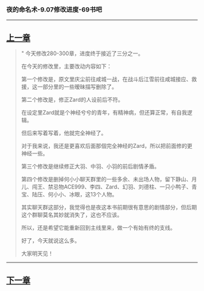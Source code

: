 ### 夜的命名术-9.07修改进度-69书吧

--------
[上一章](./e02bf4b0b976509d944d07dc06935f9e.md)
--------


>
>
>
>"
>今天修改280-300章，进度终于接近了三分之一。
>
>在今天的修改里，主要改动内容如下：
>
>第一个修改是，原文里庆尘前往咸城一战，在战斗后江雪前往咸城接应、救援，这一部分里的一些暧昧描写删除了。
>
>第二个修改是，修正Zard的人设前后不符。
>
>在设定里Zard就是个神经兮兮的青年，有精神病，但还算正常，有自我逻辑。
>
>但后来写着写着，他就完全神经了。
>
>对于我来说，我还是更喜欢后面那個完全神经的Zard，所以把前面修的更神经一些。
>
>第三个修改是继续修正大羽、中羽、小羽的前后剧情矛盾。
>
>第四个修改是删掉何小小聊天群里的一些多余、未出场人物，留下静山、月儿、闯王、禁忌物ACE999、李四、Zard、幻羽、刘德柱、一只小鸭子、青宝、陆压、何小小、冰眼，这13个人物。
>
>其实聊天群这部分，我觉得也是夜这本书前期很有意思的剧情部分，但后期这个群聊莫名其妙就消失了，这也不应该。
>
>所以，还是希望它能重新回到主线里来，做一个有始有终的支线。
>
>好了，今天就说这么多。
>
>大家明天见！
>
>

--------
[下一章](./dbff876f32277d457e34461de36a4d8c.md)
--------

